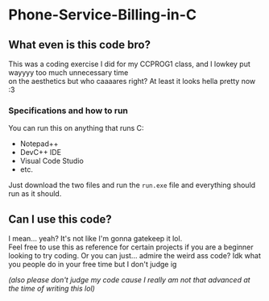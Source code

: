 # Phone-Service-Billing-in-C
## What even is this code bro?
This was a coding exercise I did for my CCPROG1 class, and I lowkey put wayyyy too much unnecessary time  
on the aesthetics but who caaaares right? At least it looks hella pretty now :3

### Specifications and how to run
You can run this on anything that runs C:
* Notepad++
* DevC++ IDE
* Visual Code Studio
* etc.

Just download the two files and run the ```run.exe``` file and everything should run as it should.

## Can I use this code?
I mean... yeah? It's not like I'm gonna gatekeep it lol.  
Feel free to use this as reference for certain projects if you are a beginner looking to try coding.
Or you can just... admire the weird ass code? Idk what you people do in your free time but I don't judge ig  

*(also please don't judge my code cause I really am not that advanced at the time of writing this lol)*
